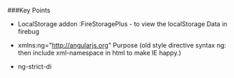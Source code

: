 ###Key Points

- LocalStorage addon :FireStoragePlus  - to view the localStorage Data in firebug

- xmlns:ng="http://angularjs.org" Purpose (old style directive syntax ng: then include xml-namespace in html to make IE happy.)

- ng-strict-di


